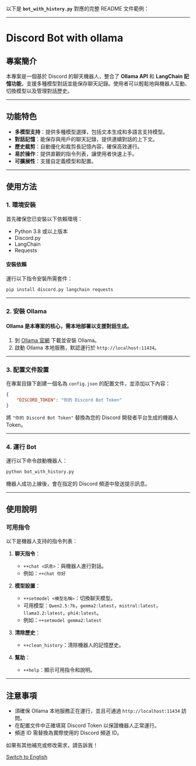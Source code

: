 以下是 **`bot_with_history.py`** 對應的完整 README 文件範例：

---

# Discord Bot with ollama

## 專案簡介
本專案是一個基於 Discord 的聊天機器人，整合了 **Ollama API** 和 **LangChain 記憶功能**，支援多種模型對話並能保存聊天記錄。使用者可以輕鬆地與機器人互動、切換模型以及管理對話歷史。

---

## 功能特色
- **多模型支持**：提供多種模型選擇，包括文本生成和多語言支持模型。
- **對話記憶**：能保存與用戶的聊天記錄，提供連續對話的上下文。
- **歷史裁剪**：自動優化和裁剪長記憶內容，確保高效運行。
- **易於操作**：提供直觀的指令列表，讓使用者快速上手。
- **可擴展性**：支援自定義模型和配置。

---

## 使用方法

### 1. 環境安裝
首先確保您已安裝以下依賴環境：
- Python 3.8 或以上版本
- Discord.py
- LangChain
- Requests

#### 安裝依賴
運行以下指令安裝所需套件：
```bash
pip install discord.py langchain requests
```

---

### 2. 安裝 Ollama
#### Ollama 是本專案的核心，需本地部署以支援對話生成。

1. 到 [Ollama 官網](https://ollama.ai) 下載並安裝 Ollama。
2. 啟動 Ollama 本地服務，默認運行於 `http://localhost:11434`。

---

### 3. 配置文件設置
在專案目錄下創建一個名為 `config.json` 的配置文件，並添加以下內容：
```json
{
    "DISCORD_TOKEN": "你的 Discord Bot Token"
}
```

將 `"你的 Discord Bot Token"` 替換為您的 Discord 開發者平台生成的機器人 Token。

---

### 4. 運行 Bot
運行以下命令啟動機器人：
```bash
python bot_with_history.py
```

機器人成功上線後，會在指定的 Discord 頻道中發送提示訊息。

---

## 使用說明

### 可用指令
以下是機器人支持的指令列表：

1. **聊天指令**：
   - `++chat <訊息>`：與機器人進行對話。
   - 例如：`++chat 你好`

2. **模型設置**：
   - `++setmodel <模型名稱>`：切換聊天模型。
   - 可用模型：`Qwen2.5:7b`，`gemma2:latest`，`mistral:latest`，`llama3.2:latest`，`phi4:latest`。
   - 例如：`++setmodel gemma2:latest`

3. **清除歷史**：
   - `++clean_history`：清除機器人的記憶歷史。

4. **幫助**：
   - `++help`：顯示可用指令和說明。

---

## 注意事項
- 須確保 Ollama 本地服務正在運行，並且可通過 `http://localhost:11434` 訪問。
- 在配置文件中正確填寫 Discord Token 以保證機器人正常運行。
- 頻道 ID 需替換為實際使用的 Discord 頻道 ID。


如果有其他補充或修改需求，請告訴我！

[Switch to English](README.md)



